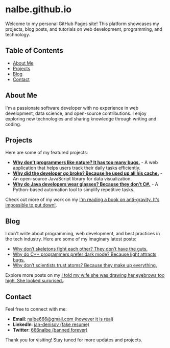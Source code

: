 # nalbe.github.io

Welcome to my personal GitHub Pages site! This platform showcases my projects, blog posts, and tutorials on web development, programming, and technology.

## Table of Contents

- [About Me](#about-me)
- [Projects](#projects)
- [Blog](#blog)
- [Contact](#contact)

## About Me

I'm a passionate software developer with no experience in web development, data science, and open-source contributions. I enjoy exploring new technologies and sharing knowledge through writing and coding.

## Projects

Here are some of my featured projects:

- **[Why don’t programmers like nature? It has too many bugs.](https://github.com/nalbe/project-one)** - A web application that helps users track their daily tasks efficiently.
- **[Why did the developer go broke? Because he used up all his cache.](https://github.com/nalbe/project-two)** - An open-source JavaScript library for data visualization.
- **[Why do Java developers wear glasses? Because they don’t C#.](https://github.com/nalbe/project-three)** - A Python-based automation tool to simplify repetitive tasks.

Check out more of my work on my [I'm reading a book on anti-gravity. It's impossible to put down!](https://github.com/nalbe?tab=repositories).

## Blog

I don't write about programming, web development, and best practices in the tech industry. Here are some of my imaginary latest posts:

- [Why don’t skeletons fight each other? They don’t have the guts.](https://nalbe.github.io/blog/async-js)
- [Why do C++ programmers prefer dark mode? Because light attracts bugs.](https://nalbe.github.io/blog/css-grid)
- [Why don’t scientists trust atoms? Because they make up everything.](https://nalbe.github.io/blog/web-performance)

Explore more posts on my [I told my wife she was drawing her eyebrows too high. She looked surprised.](https://nalbe.github.io/blog).

## Contact

Feel free to connect with me:

- **Email**: [nalbe666@gmail.com (however it is real)](mailto:nalbe666@gmail.com)
- **LinkedIn**: [jan-denisov (fake resume)](www.linkedin.com/in/jan-denisov)
- **Twitter**: [666nalbe (banned forever)](https://x.com/666nalbe)

Thank you for visiting! Stay tuned for more updates and projects.

